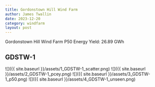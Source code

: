 ```yaml
---
title: Gordonstown Hill Wind Farm
author: James Twallin
date: 2023-12-20
category: windfarm
layout: post
---
```

Gordonstown Hill Wind Farm P50 Energy Yield: 26.89 GWh

GDSTW-1
-------------
![]({{ site.baseurl }}/assets/1_GDSTW-1_scatter.png)
![]({{ site.baseurl }}/assets/2_GDSTW-1_pcey.png)
![]({{ site.baseurl }}/assets/3_GDSTW-1_p50.png)
![]({{ site.baseurl }}/assets/4_GDSTW-1_unseen.png)

